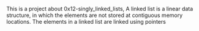 This is a project about 0x12-singly_linked_lists, A linked list is a linear data structure, in which the elements are not stored at contiguous memory locations. The elements in a linked list are linked using pointers

